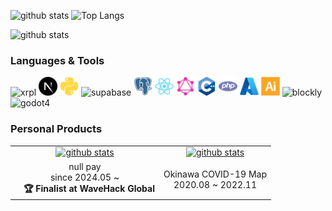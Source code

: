 <p align="left">
  <img alt="github stats" height="150px" src="https://github-readme-stats.vercel.app/api?username=t-ube&theme=cobalt&show_icons=ture" />
  <img alt="Top Langs" height="150px" src="https://github-readme-stats.vercel.app/api/top-langs/?username=t-ube&layout=compact&show_icons=true&theme=vue" />
</p>
<p align="left">
<img alt="github stats" height="150px" src="https://github-readme-streak-stats.herokuapp.com/?user=t-ube" />
</p>


### Languages & Tools
<p align="left">
  <img alt="xrpl" height="26px" src="https://cryptologos.cc/logos/xrp-xrp-logo.svg?v=033" />
  <img alt="nextjs" height="30px" src="https://raw.githubusercontent.com/devicons/devicon/master/icons/nextjs/nextjs-original.svg" />
  <img alt="python" height="30px" src="https://raw.githubusercontent.com/devicons/devicon/master/icons/python/python-plain.svg" />
  <img alt="supabase" height="30px" src="https://www.vectorlogo.zone/logos/supabase/supabase-icon.svg" />
  <img alt="postgresql" height="30px" src="https://raw.githubusercontent.com/devicons/devicon/master/icons/postgresql/postgresql-plain.svg" />
  <img alt="react" height="30px" src="https://raw.githubusercontent.com/devicons/devicon/master/icons/react/react-original.svg" />
  <img alt="graphql" height="30px" src="https://raw.githubusercontent.com/devicons/devicon/master/icons/graphql/graphql-plain.svg" />
  <img alt="cplusplus" height="30px" src="https://raw.githubusercontent.com/devicons/devicon/master/icons/cplusplus/cplusplus-original.svg" />
  <img alt="php" height="30px" src="https://raw.githubusercontent.com/devicons/devicon/master/icons/php/php-plain.svg" />
  <img alt="azure" height="30px" src="https://raw.githubusercontent.com/devicons/devicon/master/icons/azure/azure-original.svg" />
  <img alt="adobe illustrator" height="30px" src="https://raw.githubusercontent.com/devicons/devicon/master/icons/illustrator/illustrator-plain.svg" />
  <img alt="blockly" height="30px" src="https://developers.google.com/static/blockly/images/logos/logo_only.svg" />
  <img alt="godot4" height="30px" src="https://upload.wikimedia.org/wikipedia/commons/6/6a/Godot_icon.svg" />
</p>


### Personal Products
<p>
  <table><tbody>
    <tr>
      <td>
        <a href="https://nullpay.shirome.net/">
          <div align="center">
            <img alt="github stats" height="80px" src="https://nullpay.shirome.net/_next/image?url=%2Fnullpay-256.png&w=32&q=75" alt="null pay"/>
          </div>
        </a>
      </td>
      <td>
        <a href="https://okinawa-covid19map.netlify.app/">
          <div align="center">
            <img alt="github stats" height="80px" src="https://okinawa-covid19map.netlify.app/ogp.jpg" alt="Okinawa COVID-19 Map"/>
          </div>
        </a>
      </td>
    </tr>
    <tr>
      <td align="center">
        null pay
        <br />
        since 2024.05 ~ 
        <br />
      　<b>🏆 Finalist at WaveHack Global</b>
      </td>
      <td align="center">
        Okinawa COVID-19 Map
        <br />
        2020.08 ~ 2022.11
      </td>
    </tr>
  </tbody></table>
</p>

